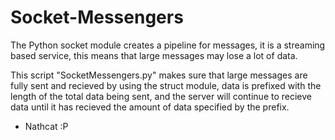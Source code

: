 # Socket-Messengers

The Python socket module creates a pipeline for messages, it is a streaming based service, this means that large messages may lose a lot
of data.

This script "SocketMessengers.py" makes sure that large messages are fully sent and recieved by using the struct module,
data is prefixed with the length of the total data being sent, and the server will continue to recieve data until
it has recieved the amount of data specified by the prefix.

 - Nathcat :P
